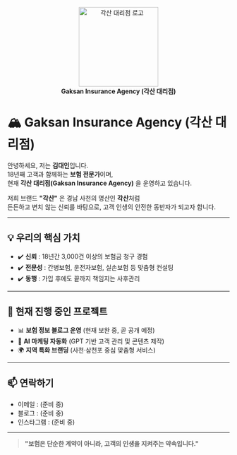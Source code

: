 <p align="center">
  <img src="./카카오톡_20240323_145512952.png" alt="각산 대리점 로고" width="180"><br/>
  <b>Gaksan Insurance Agency (각산 대리점)</b>
</p>

# 🏔️ Gaksan Insurance Agency (각산 대리점)

안녕하세요, 저는 **김대인**입니다.  
18년째 고객과 함께하는 **보험 전문가**이며,  
현재 **각산 대리점(Gaksan Insurance Agency)** 을 운영하고 있습니다.  

저희 브랜드 **"각산"** 은 경남 사천의 명산인 **각산**처럼  
든든하고 변치 않는 신뢰를 바탕으로, 고객 인생의 안전한 동반자가 되고자 합니다.  

---

## 💡 우리의 핵심 가치
- ✔️ **신뢰** : 18년간 3,000건 이상의 보험금 청구 경험  
- ✔️ **전문성** : 간병보험, 운전자보험, 실손보험 등 맞춤형 컨설팅  
- ✔️ **동행** : 가입 후에도 끝까지 책임지는 사후관리  

---

## 🚀 현재 진행 중인 프로젝트
- 📊 **보험 정보 블로그 운영** (현재 보완 중, 곧 공개 예정)  
- 🤖 **AI 마케팅 자동화** (GPT 기반 고객 관리 및 콘텐츠 제작)  
- 🌍 **지역 특화 브랜딩** (사천·삼천포 중심 맞춤형 서비스)  

---

## 📫 연락하기
- 이메일 : (준비 중)  
- 블로그 : (준비 중)  
- 인스타그램 : (준비 중)  

---

> **"보험은 단순한 계약이 아니라, 고객의 인생을 지켜주는 약속입니다."**
